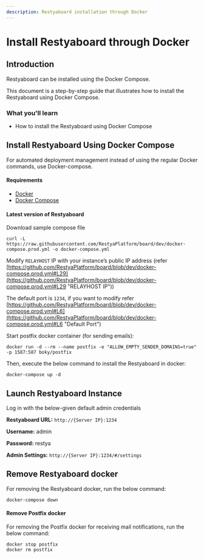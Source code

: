 ```yaml
---
description: Restyaboard installation through Docker
---
```


# Install Restyaboard through Docker

## Introduction

Restyaboard can be installed using the Docker Compose.

This document is a step-by-step guide that illustrates how to install the Restyaboard using Docker Compose.

### What you'll learn

*   How to install the Restyaboard using Docker Compose

## Install Restyaboard Using Docker Compose

For automated deployment management instead of using the regular Docker commands, use Docker-compose.

#### Requirements

*   [Docker](https://docs.docker.com/install "Docker")
*   [Docker Compose](https://docs.docker.com/compose/install/ "Docker Compose")

#### Latest version of Restyaboard

Download sample compose file

    curl -L https://raw.githubusercontent.com/RestyaPlatform/board/dev/docker-compose.prod.yml -o docker-compose.yml

Modify `RELAYHOST` IP with your instance’s public IP address (refer [https://github.com/RestyaPlatform/board/blob/dev/docker-compose.prod.yml#L29](https://github.com/RestyaPlatform/board/blob/dev/docker-compose.prod.yml#L29 "RELAYHOST IP"))

The default port is `1234`, if you want to modify refer [https://github.com/RestyaPlatform/board/blob/dev/docker-compose.prod.yml#L6](https://github.com/RestyaPlatform/board/blob/dev/docker-compose.prod.yml#L6 "Default Port")

Start postfix docker container (for sending emails):

    docker run -d --rm --name postfix -e "ALLOW_EMPTY_SENDER_DOMAINS=true" -p 1587:587 boky/postfix

Then, execute the below command to install the Restyaboard in docker:

    docker-compose up -d

## Launch Restyaboard Instance

Log in with the below-given default admin credentials

**Restyaboard URL:** `http://{Server IP}:1234`

**Username:** admin

**Password:** restya

**Admin Settings:** `http://{Server IP}:1234/#/settings`

## Remove Restyaboard docker

For removing the Restyaboard docker, run the below command:

    docker-compose down

#### Remove Postfix docker

For removing the Postfix docker for receiving mail notifications, run the below command:

    
    docker stop postfix
    docker rm postfix
